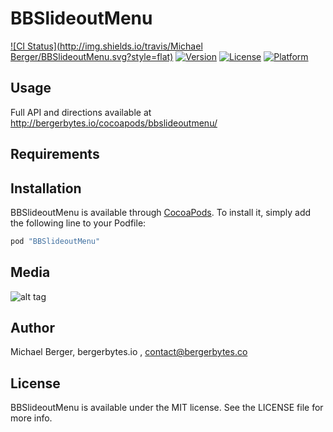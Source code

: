 # BBSlideoutMenu

[![CI Status](http://img.shields.io/travis/Michael Berger/BBSlideoutMenu.svg?style=flat)](https://travis-ci.org/BergerBytes/BBSlideoutMenu)
[![Version](https://img.shields.io/cocoapods/v/BBSlideoutMenu.svg?style=flat)](http://cocoapods.org/pods/BBSlideoutMenu)
[![License](https://img.shields.io/cocoapods/l/BBSlideoutMenu.svg?style=flat)](http://cocoapods.org/pods/BBSlideoutMenu)
[![Platform](https://img.shields.io/cocoapods/p/BBSlideoutMenu.svg?style=flat)](http://cocoapods.org/pods/BBSlideoutMenu)

## Usage

Full API and directions available at http://bergerbytes.io/cocoapods/bbslideoutmenu/

## Requirements

## Installation

BBSlideoutMenu is available through [CocoaPods](http://cocoapods.org). To install
it, simply add the following line to your Podfile:

```ruby
pod "BBSlideoutMenu"
```
## Media

![alt tag](https://bergerbytesco.files.wordpress.com/2016/03/giphy.gif)

## Author

Michael Berger, bergerbytes.io , contact@bergerbytes.co

## License

BBSlideoutMenu is available under the MIT license. See the LICENSE file for more info.
